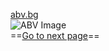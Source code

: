 [abv.bg](https://www.abv.bg)\
![ABV Image](https://www.abv.bg/i/abv-logo.svg)\
==[Go to next page](somefile.html)==
